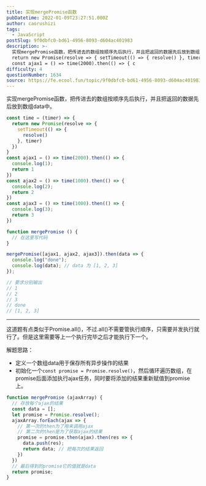 ```yaml
---
title: 实现mergePromise函数
pubDatetime: 2022-01-09T23:27:51.000Z
author: caorushizi
tags:
  - JavaScript
postSlug: 9f0dbfc0-bd61-4956-8093-d604ac401983
description: >-
  实现mergePromise函数，把传进去的数组按顺序先后执行，并且把返回的数据先后放到数组data中。 const time = (timer) => {
  return new Promise(resolve => { setTimeout(() => { resolve() }, timer) }) }
  const ajax1 = () => time(2000).then(() => { c
difficulty: 4
questionNumber: 1634
source: https://fe.ecool.fun/topic/9f0dbfc0-bd61-4956-8093-d604ac401983
---
```


实现mergePromise函数，把传进去的数组按顺序先后执行，并且把返回的数据先后放到数组data中。

```js
const time = (timer) => {
  return new Promise(resolve => {
    setTimeout(() => {
      resolve()
    }, timer)
  })
}
const ajax1 = () => time(2000).then(() => {
  console.log(1);
  return 1
})
const ajax2 = () => time(1000).then(() => {
  console.log(2);
  return 2
})
const ajax3 = () => time(1000).then(() => {
  console.log(3);
  return 3
})

function mergePromise () {
  // 在这里写代码
}

mergePromise([ajax1, ajax2, ajax3]).then(data => {
  console.log("done");
  console.log(data); // data 为 [1, 2, 3]
});

// 要求分别输出
// 1
// 2
// 3
// done
// [1, 2, 3]

```

---

这道题有点类似于Promise.all()，不过.all()不需要管执行顺序，只需要并发执行就行了。但是这里需要等上一个执行完毕之后才能执行下一个。

解题思路：

* 定义一个数组data用于保存所有异步操作的结果
* 初始化一个`const promise = Promise.resolve()`，然后循环遍历数组，在promise后面添加执行ajax任务，同时要将添加的结果重新赋值到promise上。

```js
function mergePromise (ajaxArray) {
  // 存放每个ajax的结果
  const data = [];
  let promise = Promise.resolve();
  ajaxArray.forEach(ajax => {
  	// 第一次的then为了用来调用ajax
  	// 第二次的then是为了获取ajax的结果
    promise = promise.then(ajax).then(res => {
      data.push(res);
      return data; // 把每次的结果返回
    })
  })
  // 最后得到的promise它的值就是data
  return promise;
}
```
